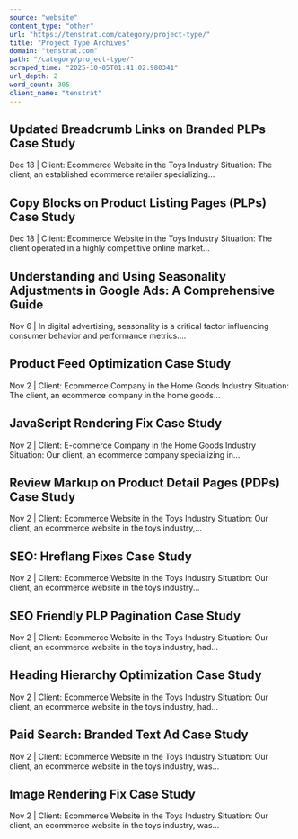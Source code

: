 ```yaml
---
source: "website"
content_type: "other"
url: "https://tenstrat.com/category/project-type/"
title: "Project Type Archives"
domain: "tenstrat.com"
path: "/category/project-type/"
scraped_time: "2025-10-05T01:41:02.980341"
url_depth: 2
word_count: 305
client_name: "tenstrat"
---
```


## Updated Breadcrumb Links on Branded PLPs Case Study

Dec 18 | Client: Ecommerce Website in the Toys Industry Situation: The client, an established ecommerce retailer specializing...

## Copy Blocks on Product Listing Pages (PLPs) Case Study

Dec 18 | Client: Ecommerce Website in the Toys Industry Situation: The client operated in a highly competitive online market...

## Understanding and Using Seasonality Adjustments in Google Ads: A Comprehensive Guide

Nov 6 | In digital advertising, seasonality is a critical factor influencing consumer behavior and performance metrics....

## Product Feed Optimization Case Study

Nov 2 | Client: Ecommerce Company in the Home Goods Industry Situation: The client, an ecommerce company in the home goods...

## JavaScript Rendering Fix Case Study

Nov 2 | Client: E-commerce Company in the Home Goods Industry Situation: Our client, an ecommerce company specializing in...

## Review Markup on Product Detail Pages (PDPs) Case Study

Nov 2 | Client: Ecommerce Website in the Toys Industry Situation: Our client, an ecommerce website in the toys industry,...

## SEO: Hreflang Fixes Case Study

Nov 2 | Client: Ecommerce Website in the Toys Industry Situation: Our client, an ecommerce website in the toys industry...

## SEO Friendly PLP Pagination Case Study

Nov 2 | Client: Ecommerce Website in the Toys Industry Situation: Our client, an ecommerce website in the toys industry, had...

## Heading Hierarchy Optimization Case Study

Nov 2 | Client: Ecommerce Website in the Toys Industry Situation: Our client, an ecommerce website in the toys industry, had...

## Paid Search: Branded Text Ad Case Study

Nov 2 | Client: Ecommerce Website in the Toys Industry Situation: Our client, an ecommerce website in the toys industry, was...

## Image Rendering Fix Case Study

Nov 2 | Client: Ecommerce Website in the Toys Industry Situation: Our client, an ecommerce website in the toys industry, was...